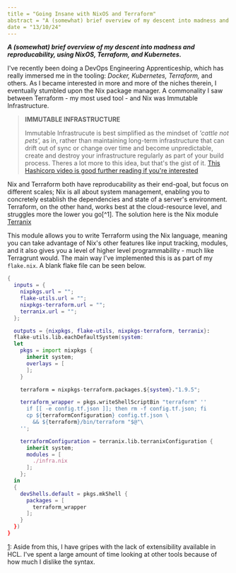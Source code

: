 ```yaml
---
title = "Going Insane with NixOS and Terraform"
abstract = "A (somewhat) brief overview of my descent into madness and reproducability, using NixOS, Terraform, and Kubernetes."
date = "13/10/24"
---
```

_**A (somewhat) brief overview of my descent into madness and reproducability, using NixOS, Terraform, and Kubernetes.**_


I've recently been doing a DevOps Engineering Apprenticeship, which has really immersed me in the tooling: *Docker,* *Kubernetes,* *Terraform,* and others. As I became interested in more and more of the niches therein, I eventually stumbled upon the Nix package manager. A commonality I saw between Terraform - my most used tool - and Nix was Immutable Infrastructure. 


> **IMMUTABLE INFRASTRUCTURE**
> 
> Immutable Infrastrucute is best simplified as the mindset of *'cattle not pets',* as in, rather than maintaining long-term infrastructure that can drift out of sync or change over time and become unpredictable, create and destroy your infrastructure regularly as part of your build process. Theres a lot more to this idea, but that's the gist of it. [This Hashicorp video is good further reading if you're interested](https://www.hashicorp.com/resources/what-is-mutable-vs-immutable-infrastructure)


Nix and Terraform both have reproducability as their end-goal, but focus on different scales; Nix is all about system management, enabling you to concretely establish the dependencies and state of a server's environment. Terraform, on the other hand, works best at the cloud-resource level, and struggles more the lower you go[^1]. The solution here is the Nix module [Terranix](https://terranix.org/)


This module allows you to write Terraform using the Nix language, meaning you can take advantage of Nix's other features like input tracking, modules, and it also gives you a level of higher level programmability - much like Terragrunt would. The main way I've implemented this is as part of my `flake.nix`. A blank flake file can be seen below.


```nix
{
  inputs = {
    nixpkgs.url = "";
    flake-utils.url = "";
    nixpkgs-terraform.url = "";
    terranix.url = "";
  };

  outputs = {nixpkgs, flake-utils, nixpkgs-terraform, terranix}:
  flake-utils.lib.eachDefaultSystem(system:
  let
    pkgs = import nixpkgs {
      inherit system;
      overlays = [
      ];
    }

    terraform = nixpkgs-terraform.packages.${system}."1.9.5";

    terraform_wrapper = pkgs.writeShellScriptBin "terraform" ''
      if [[ -e config.tf.json ]]; then rm -f config.tf.json; fi
      cp ${terraformConfiguration} config.tf.json \
        && ${terraform}/bin/terraform "$@"\
    '';

    terraformConfiguration = terranix.lib.terranixConfiguration {
      inherit system;
      modules = [
        ./infra.nix
      ];
    };
  in
  {
    devShells.default = pkgs.mkShell {
      packages = [
        terraform_wrapper
      ];
    }
  })
}
```


[1](): Aside from this, I have gripes with the lack of extensibility available in HCL. I've spent a large amount of time looking at other tools because of how much I dislike the syntax.

